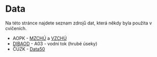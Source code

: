 # Data

Na této stránce najdete seznam zdrojů dat, která někdy byla použita v cvičeních.

- AOPK - [MZCHÚ](https://data.nature.cz/ds/1) a [VZCHÚ](https://data.nature.cz/ds/3)
- [DIBAOD](https://www.dibavod.cz/index.php?id=27) - A03 - vodní tok (hrubé úseky)
- ČÚZK - [Data50](https://geoportal.cuzk.cz/(S(hbn3meceonqgld3dg4dk3mh3))/Default.aspx?mode=TextMeta&side=mapy_data50&metadataID=CZ-CUZK-DATA50-V&head_tab=sekce-02-gp&menu=22900)
